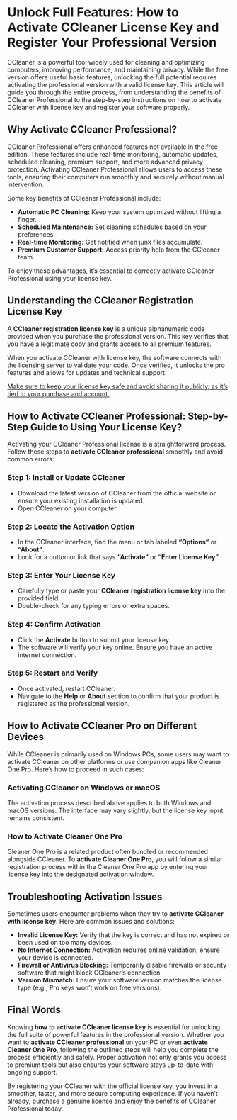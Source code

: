 # Unlock Full Features: How to Activate CCleaner License Key and Register Your Professional Version

CCleaner is a powerful tool widely used for cleaning and optimizing computers, improving performance, and maintaining privacy. While the free version offers useful basic features, unlocking the full potential requires activating the professional version with a valid license key. This article will guide you through the entire process, from understanding the benefits of CCleaner Professional to the step-by-step instructions on how to activate CCleaner with license key and register your software properly.


## Why Activate CCleaner Professional?

CCleaner Professional offers enhanced features not available in the free edition. These features include real-time monitoring, automatic updates, scheduled cleaning, premium support, and more advanced privacy protection. Activating CCleaner Professional allows users to access these tools, ensuring their computers run smoothly and securely without manual intervention.

Some key benefits of CCleaner Professional include:

- **Automatic PC Cleaning:** Keep your system optimized without lifting a finger.  
- **Scheduled Maintenance:** Set cleaning schedules based on your preferences.  
- **Real-time Monitoring:** Get notified when junk files accumulate.  
- **Premium Customer Support:** Access priority help from the CCleaner team.

To enjoy these advantages, it’s essential to correctly activate CCleaner Professional using your license key.



## Understanding the CCleaner Registration License Key

A **CCleaner registration license key** is a unique alphanumeric code provided when you purchase the professional version. This key verifies that you have a legitimate copy and grants access to all premium features.

When you activate CCleaner with license key, the software connects with the licensing server to validate your code. Once verified, it unlocks the pro features and allows for updates and technical support.

[Make sure to keep your license key safe and avoid sharing it publicly, as it’s tied to your purchase and account.](https://myccleanersetup.readthedocs.io/)



## How to Activate CCleaner Professional: Step-by-Step Guide to Using Your License Key?

Activating your CCleaner Professional license is a straightforward process. Follow these steps to **activate CCleaner professional** smoothly and avoid common errors:

### Step 1: Install or Update CCleaner

- Download the latest version of CCleaner from the official website or ensure your existing installation is updated.
- Open CCleaner on your computer.

### Step 2: Locate the Activation Option

- In the CCleaner interface, find the menu or tab labeled **“Options”** or **“About”**.
- Look for a button or link that says **“Activate”** or **“Enter License Key”**.

### Step 3: Enter Your License Key

- Carefully type or paste your **CCleaner registration license key** into the provided field.
- Double-check for any typing errors or extra spaces.

### Step 4: Confirm Activation

- Click the **Activate** button to submit your license key.
- The software will verify your key online. Ensure you have an active internet connection.

### Step 5: Restart and Verify

- Once activated, restart CCleaner.
- Navigate to the **Help** or **About** section to confirm that your product is registered as the professional version.



## How to Activate CCleaner Pro on Different Devices

While CCleaner is primarily used on Windows PCs, some users may want to activate CCleaner on other platforms or use companion apps like Cleaner One Pro. Here’s how to proceed in such cases:

### Activating CCleaner on Windows or macOS

The activation process described above applies to both Windows and macOS versions. The interface may vary slightly, but the license key input remains consistent.

### How to Activate Cleaner One Pro

Cleaner One Pro is a related product often bundled or recommended alongside CCleaner. To **activate Cleaner One Pro**, you will follow a similar registration process within the Cleaner One Pro app by entering your license key into the designated activation window.



## Troubleshooting Activation Issues

Sometimes users encounter problems when they try to **activate CCleaner with license key**. Here are common issues and solutions:

- **Invalid License Key:** Verify that the key is correct and has not expired or been used on too many devices.  
- **No Internet Connection:** Activation requires online validation; ensure your device is connected.  
- **Firewall or Antivirus Blocking:** Temporarily disable firewalls or security software that might block CCleaner’s connection.  
- **Version Mismatch:** Ensure your software version matches the license type (e.g., Pro keys won’t work on free versions).


## Final Words

Knowing **how to activate CCleaner license key** is essential for unlocking the full suite of powerful features in the professional version. Whether you want to **activate CCleaner professional** on your PC or even **activate Cleaner One Pro**, following the outlined steps will help you complete the process efficiently and safely. Proper activation not only grants you access to premium tools but also ensures your software stays up-to-date with ongoing support.

By registering your CCleaner with the official license key, you invest in a smoother, faster, and more secure computing experience. If you haven’t already, purchase a genuine license and enjoy the benefits of CCleaner Professional today.
